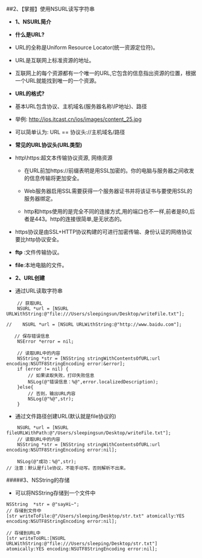 ##2、【掌握】使用NSURL读写字符串
* __1、NSURL简介__

* __什么是URL?__
 * URL的全称是Uniform Resource Locator(统一资源定位符)。
 * URL是互联网上标准资源的地址。
 * 互联网上的每个资源都有一个唯一的URL,它包含的信息指出资源的位置，根据一个URL就能找到唯一的一个资源。

* __URL的格式?__
 * 基本URL包含协议、主机域名(服务器名称\IP地址)、路径
 * 举例: http://ios.itcast.cn/ios/images/content_25.jpg
 * 可以简单认为: URL == 协议头://主机域名/路径

* __常见的URL协议头(URL类型)__
* http\https:超文本传输协议资源, 网络资源
  * 在URL前加https://前缀表明是用SSL加密的。你的电脑与服务器之间收发的信息传输将更加安全。

  * Web服务器启用SSL需要获得一个服务器证书并将该证书与要使用SSL的服务器绑定。
  * http和https使用的是完全不同的连接方式,用的端口也不一样,前者是80,后者是443。http的连接很简单,是无状态的。

 * https协议是由SSL+HTTP协议构建的可进行加密传输、身份认证的网络协议要比http协议安全。
* __ftp__ :文件传输协议。

* __file__:本地电脑的文件。

* __2、URL创建__
* 通过URL读取字符串

```objc
    // 获取URL
    NSURL *url = [NSURL URLWithString:@"file:///Users/sleepingsun/Desktop/writeFile.txt"];

//    NSURL *url = [NSURL URLWithString:@"http://www.baidu.com"];

   // 保存错误信息
    NSError *error = nil;

    // 读取URL中的内容
    NSString *str = [NSString stringWithContentsOfURL:url encoding:NSUTF8StringEncoding error:&error];
    if (error != nil) {
        // 如果读取失败，打印失败信息
        NSLog(@"错误信息：%@",error.localizedDescription);
    }else{
        // 否则，输出URL内容
        NSLog(@"%@",str);
    }
```

* 通过文件路径创建URL(默认就是file协议的)

```objc
    NSURL *url = [NSURL fileURLWithPath:@"/Users/sleepingsun/Desktop/writeFile.txt"];
    // 读取URL中的内容
    NSString *str = [NSString stringWithContentsOfURL:url encoding:NSUTF8StringEncoding error:nil];

    NSLog(@"成功：%@",str);
// 注意：默认是file协议，不能手动写。否则解析不出来。
```
#####3、NSString的存储
* 可以将NSString存储到一个文件中

```objc
NSString  *str = @"sayHi~";
// 存储到文件中
[str writeToFile:@"/Users/sleeping/Desktop/str.txt" atomically:YES encoding:NSUTF8StringEncoding error:nil];

// 存储到URL中
[str writeToURL:[NSURL URLWithString:@"file:///Users/sleeping/Desktop/str.txt"] atomically:YES encoding:NSUTF8StringEncoding error:nil];

```


